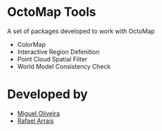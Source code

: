 # OctoMap Tools
A set of packages developed to work with OctoMap

- ColorMap
- Interactive Region Defenition
- Point Cloud Spatial Filter
- World Model Consistency Check

# Developed by

- [Miguel Oliveira](https://github.com/miguelriemoliveira)
- [Rafael Arrais](https://github.com/rarrais)